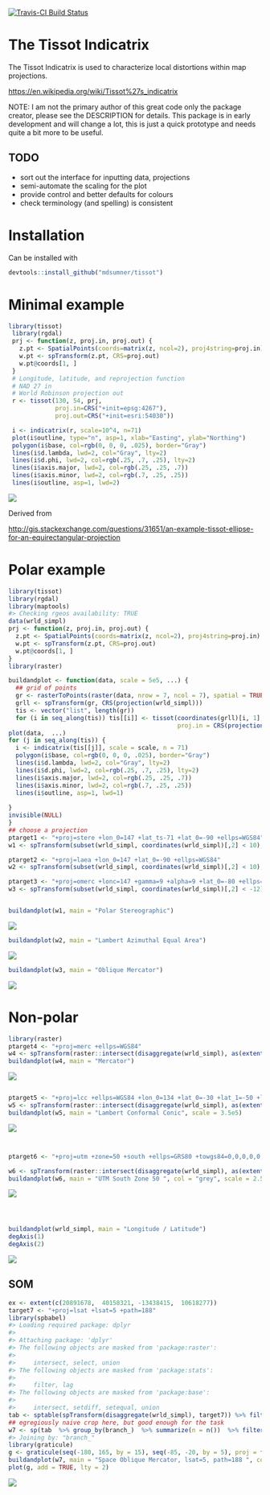 [![Travis-CI Build Status](https://travis-ci.org/mdsumner/tissot.svg?branch=master)](https://travis-ci.org/mdsumner/tissot)

<!-- README.md is generated from README.Rmd. Please edit that file -->
The Tissot Indicatrix
=====================

The Tissot Indicatrix is used to characterize local distortions within map projections.

<https://en.wikipedia.org/wiki/Tissot%27s_indicatrix>

NOTE: I am not the primary author of this great code only the package creator, please see the DESCRIPTION for details.  This package is in early development and will change a lot, this is just a quick prototype and needs quite a bit more to be useful.

TODO
----

-   sort out the interface for inputting data, projections
-   semi-automate the scaling for the plot
-   provide control and better defaults for colours
-   check terminology (and spelling) is consistent

Installation
============

Can be installed with

``` r
devtools::install_github("mdsumner/tissot")
```

Minimal example
===============

``` r
library(tissot)
 library(rgdal)
 prj <- function(z, proj.in, proj.out) {
   z.pt <- SpatialPoints(coords=matrix(z, ncol=2), proj4string=proj.in)
   w.pt <- spTransform(z.pt, CRS=proj.out)
   w.pt@coords[1, ]
 }
 # Longitude, latitude, and reprojection function
 # NAD 27 in
 # World Robinson projection out
 r <- tissot(130, 54, prj,
             proj.in=CRS("+init=epsg:4267"),
             proj.out=CRS("+init=esri:54030"))

 i <- indicatrix(r, scale=10^4, n=71)
 plot(i$outline, type="n", asp=1, xlab="Easting", ylab="Northing")
 polygon(i$base, col=rgb(0, 0, 0, .025), border="Gray")
 lines(i$d.lambda, lwd=2, col="Gray", lty=2)
 lines(i$d.phi, lwd=2, col=rgb(.25, .7, .25), lty=2)
 lines(i$axis.major, lwd=2, col=rgb(.25, .25, .7))
 lines(i$axis.minor, lwd=2, col=rgb(.7, .25, .25))
 lines(i$outline, asp=1, lwd=2)
```

![](readmefigs/README-unnamed-chunk-3-1.png)

Derived from

<http://gis.stackexchange.com/questions/31651/an-example-tissot-ellipse-for-an-equirectangular-projection>

Polar example
=============

``` r
library(tissot)
library(rgdal)
library(maptools)
#> Checking rgeos availability: TRUE
data(wrld_simpl)
prj <- function(z, proj.in, proj.out) {
  z.pt <- SpatialPoints(coords=matrix(z, ncol=2), proj4string=proj.in)
  w.pt <- spTransform(z.pt, CRS=proj.out)
  w.pt@coords[1, ]
}
library(raster)

buildandplot <- function(data, scale = 5e5, ...) {
  ## grid of points
  gr <- rasterToPoints(raster(data, nrow = 7, ncol = 7), spatial = TRUE)
  grll <- spTransform(gr, CRS(projection(wrld_simpl)))
  tis <- vector("list", length(gr))
  for (i in seq_along(tis)) tis[[i]] <- tissot(coordinates(grll)[i, 1], coordinates(grll)[i, 2], prj,  
                                               proj.in = CRS(projection(wrld_simpl)), proj.out = projection(data))
plot(data,  ...)
for (j in seq_along(tis)) {
  i <- indicatrix(tis[[j]], scale = scale, n = 71)
  polygon(i$base, col=rgb(0, 0, 0, .025), border="Gray")
  lines(i$d.lambda, lwd=2, col="Gray", lty=2)
  lines(i$d.phi, lwd=2, col=rgb(.25, .7, .25), lty=2)
  lines(i$axis.major, lwd=2, col=rgb(.25, .25, .7))
  lines(i$axis.minor, lwd=2, col=rgb(.7, .25, .25))
  lines(i$outline, asp=1, lwd=1)
  
}
invisible(NULL)
}
## choose a projection
ptarget1 <- "+proj=stere +lon_0=147 +lat_ts-71 +lat_0=-90 +ellps=WGS84"
w1 <- spTransform(subset(wrld_simpl, coordinates(wrld_simpl)[,2] < 10), CRS(ptarget1))

ptarget2 <- "+proj=laea +lon_0=147 +lat_0=-90 +ellps=WGS84"
w2 <- spTransform(subset(wrld_simpl, coordinates(wrld_simpl)[,2] < 10), CRS(ptarget2))

ptarget3 <- "+proj=omerc +lonc=147 +gamma=9 +alpha=9 +lat_0=-80 +ellps=WGS84"
w3 <- spTransform(subset(wrld_simpl, coordinates(wrld_simpl)[,2] < -12), CRS(ptarget3), scale = 3e5)


buildandplot(w1, main = "Polar Stereographic")
```

![](readmefigs/README-unnamed-chunk-4-1.png)

``` r
buildandplot(w2, main = "Lambert Azimuthal Equal Area")
```

![](readmefigs/README-unnamed-chunk-4-2.png)

``` r
buildandplot(w3, main = "Oblique Mercator")
```

![](readmefigs/README-unnamed-chunk-4-3.png)

Non-polar
=========

``` r
library(raster)
ptarget4 <- "+proj=merc +ellps=WGS84"
w4 <- spTransform(raster::intersect(disaggregate(wrld_simpl), as(extent(-180, 180, -85, 90), "SpatialPolygons")), ptarget4)
buildandplot(w4, main = "Mercator")
```

![](readmefigs/README-unnamed-chunk-5-1.png)

``` r

ptarget5 <- "+proj=lcc +ellps=WGS84 +lon_0=134 +lat_0=-30 +lat_1=-50 +lat_2=-20"
w5 <- spTransform(raster::intersect(disaggregate(wrld_simpl), as(extent(80, 180, -65, -10), "SpatialPolygons")), ptarget5)
buildandplot(w5, main = "Lambert Conformal Conic", scale = 3.5e5)
```

![](readmefigs/README-unnamed-chunk-5-2.png)

``` r


ptarget6 <- "+proj=utm +zone=50 +south +ellps=GRS80 +towgs84=0,0,0,0,0,0,0 +units=m +no_defs "

w6 <- spTransform(raster::intersect(disaggregate(wrld_simpl), as(extent(80, 160, -65, -10), "SpatialPolygons")), ptarget6)
buildandplot(w6, main = "UTM South Zone 50 ", col = "grey", scale = 2.5e5)
```

![](readmefigs/README-unnamed-chunk-5-3.png)

``` r



buildandplot(wrld_simpl, main = "Longitude / Latitude")
degAxis(1)
degAxis(2)
```

![](readmefigs/README-unnamed-chunk-5-4.png)

SOM
---

``` r
ex <- extent(c(20891678,  40158321, -13438415,  10618277))
target7 <- "+proj=lsat +lsat=5 +path=188"
library(spbabel)
#> Loading required package: dplyr
#> 
#> Attaching package: 'dplyr'
#> The following objects are masked from 'package:raster':
#> 
#>     intersect, select, union
#> The following objects are masked from 'package:stats':
#> 
#>     filter, lag
#> The following objects are masked from 'package:base':
#> 
#>     intersect, setdiff, setequal, union
tab <- sptable(spTransform(disaggregate(wrld_simpl), target7)) %>% filter(x_ >= xmin(ex), x_ <= xmax(ex), y_ >= ymin(ex), y_ <= ymax(ex))
## egregiously naive crop here, but good enough for the task
w7 <- sp(tab  %>% group_by(branch_)  %>% summarize(n = n())  %>% filter(n > 2) %>% inner_join(tab), crs = target7)
#> Joining by: "branch_"
library(graticule)
g <- graticule(seq(-180, 165, by = 15), seq(-85, -20, by = 5), proj = target7, xlim = c(-180, 180), ylim = c(-85, -5))
buildandplot(w7, main = "Space Oblique Mercator, lsat=5, path=188 ", col = "grey", scale = 5e5)
plot(g, add = TRUE, lty = 2)
```

![](readmefigs/README-unnamed-chunk-6-1.png)
